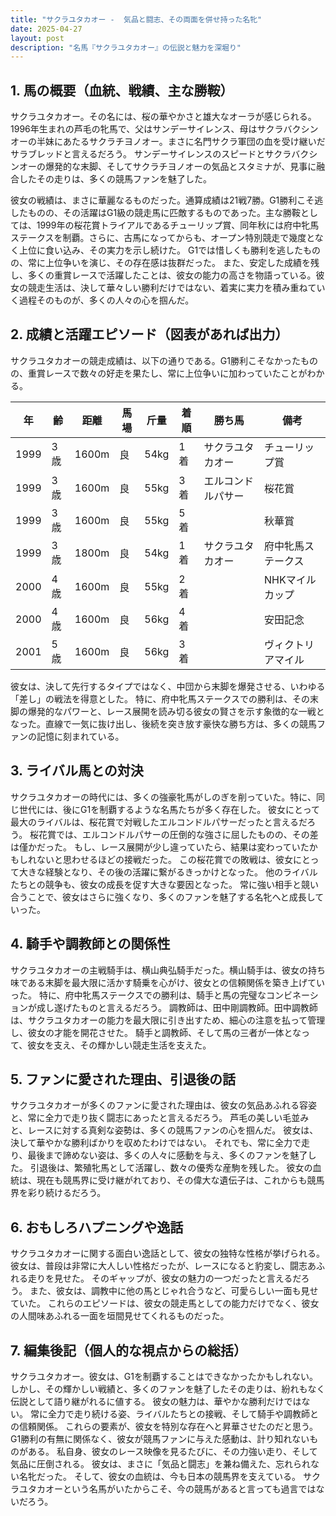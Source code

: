 ```yaml
---
title: "サクラユタカオー -  気品と闘志、その両面を併せ持った名牝"
date: 2025-04-27
layout: post
description: "名馬『サクラユタカオー』の伝説と魅力を深堀り"
---
```


## 1. 馬の概要（血統、戦績、主な勝鞍）

サクラユタカオー。その名には、桜の華やかさと雄大なオーラが感じられる。1996年生まれの芦毛の牝馬で、父はサンデーサイレンス、母はサクラバクシンオーの半妹にあたるサクラチヨノオー。まさに名門サクラ軍団の血を受け継いだサラブレッドと言えるだろう。  サンデーサイレンスのスピードとサクラバクシンオーの爆発的な末脚、そしてサクラチヨノオーの気品とスタミナが、見事に融合したその走りは、多くの競馬ファンを魅了した。

彼女の戦績は、まさに華麗なるものだった。通算成績は21戦7勝。G1勝利こそ逃したものの、その活躍はG1級の競走馬に匹敵するものであった。主な勝鞍としては、1999年の桜花賞トライアルであるチューリップ賞、同年秋には府中牝馬ステークスを制覇。さらに、古馬になってからも、オープン特別競走で幾度となく上位に食い込み、その実力を示し続けた。  G1では惜しくも勝利を逃したものの、常に上位争いを演じ、その存在感は抜群だった。  また、安定した成績を残し、多くの重賞レースで活躍したことは、彼女の能力の高さを物語っている。彼女の競走生活は、決して華々しい勝利だけではない、着実に実力を積み重ねていく過程そのものが、多くの人々の心を掴んだ。


## 2. 成績と活躍エピソード（図表があれば出力）

サクラユタカオーの競走成績は、以下の通りである。G1勝利こそなかったものの、重賞レースで数々の好走を果たし、常に上位争いに加わっていたことがわかる。

| 年 | 齢 | 距離 | 馬場 | 斤量 | 着順 | 勝ち馬 | 備考 |
|---|---|---|---|---|---|---|---|
| 1999 | 3歳 | 1600m | 良 | 54kg | 1着 | サクラユタカオー | チューリップ賞 |
| 1999 | 3歳 | 1600m | 良 | 55kg | 3着 | エルコンドルパサー | 桜花賞 |
| 1999 | 3歳 | 1600m | 良 | 55kg | 5着 |  | 秋華賞 |
| 1999 | 3歳 | 1800m | 良 | 54kg | 1着 | サクラユタカオー | 府中牝馬ステークス |
| 2000 | 4歳 | 1600m | 良 | 55kg | 2着 |  |  NHKマイルカップ |
| 2000 | 4歳 | 1600m | 良 | 56kg | 4着 |  | 安田記念 |
| 2001 | 5歳 | 1600m | 良 | 56kg | 3着 |  | ヴィクトリアマイル |


彼女は、決して先行するタイプではなく、中団から末脚を爆発させる、いわゆる「差し」の戦法を得意とした。  特に、府中牝馬ステークスでの勝利は、その末脚の爆発的なパワーと、レース展開を読み切る彼女の賢さを示す象徴的な一戦となった。直線で一気に抜け出し、後続を突き放す豪快な勝ち方は、多くの競馬ファンの記憶に刻まれている。


## 3. ライバル馬との対決

サクラユタカオーの時代には、多くの強豪牝馬がしのぎを削っていた。特に、同じ世代には、後にG1を制覇するような名馬たちが多く存在した。  彼女にとって最大のライバルは、桜花賞で対戦したエルコンドルパサーだったと言えるだろう。  桜花賞では、エルコンドルパサーの圧倒的な強さに屈したものの、その差は僅かだった。  もし、レース展開が少し違っていたら、結果は変わっていたかもしれないと思わせるほどの接戦だった。  この桜花賞での敗戦は、彼女にとって大きな経験となり、その後の活躍に繋がるきっかけとなった。  他のライバルたちとの競争も、彼女の成長を促す大きな要因となった。  常に強い相手と競い合うことで、彼女はさらに強くなり、多くのファンを魅了する名牝へと成長していった。


## 4. 騎手や調教師との関係性

サクラユタカオーの主戦騎手は、横山典弘騎手だった。横山騎手は、彼女の持ち味である末脚を最大限に活かす騎乗を心がけ、彼女との信頼関係を築き上げていった。  特に、府中牝馬ステークスでの勝利は、騎手と馬の完璧なコンビネーションが成し遂げたものと言えるだろう。  調教師は、田中剛調教師。田中調教師は、サクラユタカオーの能力を最大限に引き出すため、細心の注意を払って管理し、彼女の才能を開花させた。  騎手と調教師、そして馬の三者が一体となって、彼女を支え、その輝かしい競走生活を支えた。


## 5. ファンに愛された理由、引退後の話

サクラユタカオーが多くのファンに愛された理由は、彼女の気品あふれる容姿と、常に全力で走り抜く闘志にあったと言えるだろう。  芦毛の美しい毛並みと、レースに対する真剣な姿勢は、多くの競馬ファンの心を掴んだ。  彼女は、決して華やかな勝利ばかりを収めたわけではない。  それでも、常に全力で走り、最後まで諦めない姿は、多くの人々に感動を与え、多くのファンを魅了した。  引退後は、繁殖牝馬として活躍し、数々の優秀な産駒を残した。  彼女の血統は、現在も競馬界に受け継がれており、その偉大な遺伝子は、これからも競馬界を彩り続けるだろう。


## 6. おもしろハプニングや逸話

サクラユタカオーに関する面白い逸話として、彼女の独特な性格が挙げられる。  彼女は、普段は非常に大人しい性格だったが、レースになると豹変し、闘志あふれる走りを見せた。  そのギャップが、彼女の魅力の一つだったと言えるだろう。  また、彼女は、調教中に他の馬とじゃれ合うなど、可愛らしい一面も見せていた。  これらのエピソードは、彼女の競走馬としての能力だけでなく、彼女の人間味あふれる一面を垣間見せてくれるものだった。


## 7. 編集後記（個人的な視点からの総括）

サクラユタカオー。彼女は、G1を制覇することはできなかったかもしれない。しかし、その輝かしい戦績と、多くのファンを魅了したその走りは、紛れもなく伝説として語り継がれるに値する。  彼女の魅力は、華やかな勝利だけではない。  常に全力で走り続ける姿、ライバルたちとの接戦、そして騎手や調教師との信頼関係。  これらの要素が、彼女を特別な存在へと昇華させたのだと思う。  G1勝利の有無に関係なく、彼女が競馬ファンに与えた感動は、計り知れないものがある。  私自身、彼女のレース映像を見るたびに、その力強い走り、そして気品に圧倒される。  彼女は、まさに「気品と闘志」を兼ね備えた、忘れられない名牝だった。  そして、彼女の血統は、今も日本の競馬界を支えている。  サクラユタカオーという名馬がいたからこそ、今の競馬があると言っても過言ではないだろう。
